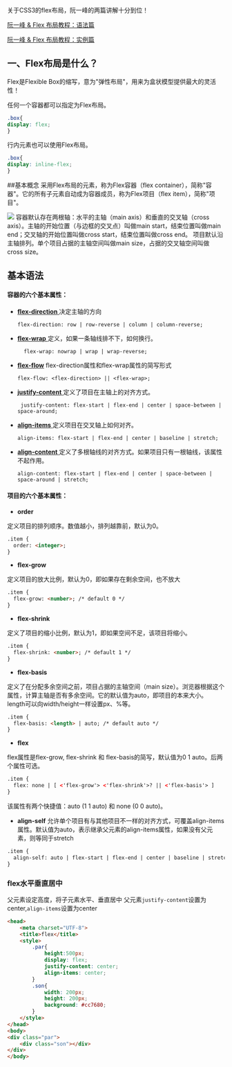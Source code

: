 关于CSS3的flex布局，阮一峰的两篇讲解十分到位！

[阮一峰 & Flex 布局教程：语法篇](http://www.ruanyifeng.com/blog/2015/07/flex-grammar.html?utm_source=tuicool)

[阮一峰 & Flex 布局教程：实例篇](http://www.ruanyifeng.com/blog/2015/07/flex-examples.html)


## 一、Flex布局是什么？

Flex是Flexible Box的缩写，意为"弹性布局"，用来为盒状模型提供最大的灵活性！

任何一个容器都可以指定为Flex布局。


```css
.box{
display: flex;
}
```
行内元素也可以使用Flex布局。
```css
.box{
display: inline-flex;
}
```

##基本概念
采用Flex布局的元素，称为Flex容器（flex container），简称"容器"。它的所有子元素自动成为容器成员，称为Flex项目（flex item），简称"项目"。

 ![](http://www.ruanyifeng.com/blogimg/asset/2015/bg2015071004.png)
容器默认存在两根轴：水平的主轴（main axis）和垂直的交叉轴（cross axis）。主轴的开始位置（与边框的交叉点）叫做main start，结束位置叫做main end；交叉轴的开始位置叫做cross start，结束位置叫做cross end。
项目默认沿主轴排列。单个项目占据的主轴空间叫做main size，占据的交叉轴空间叫做cross size。
##  基本语法
#### 容器的六个基本属性：

* [**flex-direction** ](#flex-direction) 决定主轴的方向

      flex-direction: row | row-reverse | column | column-reverse;
* [**flex-wrap** ](#flex-wrap)  定义，如果一条轴线排不下，如何换行。

        flex-wrap: nowrap | wrap | wrap-reverse;
* [**flex-flow**](#flex-flow) flex-direction属性和flex-wrap属性的简写形式

      flex-flow: <flex-direction> || <flex-wrap>;
* [**justify-content** ](#justify-content)
 定义了项目在主轴上的对齐方式。
 
       justify-content: flex-start | flex-end | center | space-between | space-around;
* [**align-items** ](#align-items) 
定义项目在交叉轴上如何对齐。

      align-items: flex-start | flex-end | center | baseline | stretch;
* [**align-content** ](#align-content) 定义了多根轴线的对齐方式。如果项目只有一根轴线，该属性不起作用。

      align-content: flex-start | flex-end | center | space-between | space-around | stretch;

#### 项目的六个基本属性：
* **order**

定义项目的排列顺序。数值越小，排列越靠前，默认为0。

```html
.item {
  order: <integer>;
}
```


* **flex-grow**

定义项目的放大比例，默认为0，即如果存在剩余空间，也不放大


```html
.item {
  flex-grow: <number>; /* default 0 */
}
```


* **flex-shrink**

定义了项目的缩小比例，默认为1，即如果空间不足，该项目将缩小。


```html
.item {
  flex-shrink: <number>; /* default 1 */
}
```


* **flex-basis**

定义了在分配多余空间之前，项目占据的主轴空间（main size）。浏览器根据这个属性，计算主轴是否有多余空间。它的默认值为auto，即项目的本来大小。length可以向width/height一样设置px、%等。


```html
.item {
  flex-basis: <length> | auto; /* default auto */
}
```


* **flex**

flex属性是flex-grow, flex-shrink 和 flex-basis的简写，默认值为0 1 auto。后两个属性可选。


```html
.item {
  flex: none | [ <'flex-grow'> <'flex-shrink'>? || <'flex-basis'> ]
}
```
该属性有两个快捷值：auto (1 1 auto) 和 none (0 0 auto)。

* **align-self**
允许单个项目有与其他项目不一样的对齐方式，可覆盖align-items属性。默认值为auto，表示继承父元素的align-items属性，如果没有父元素，则等同于stretch


```html
.item {
  align-self: auto | flex-start | flex-end | center | baseline | stretch;
}
```






### flex水平垂直居中
父元素设定高度，将子元素水平、垂直居中
父元素`justify-content`设置为center,`align-items`设置为center


```html
<head>
    <meta charset="UTF-8">
    <title>flex</title>
    <style>
        .par{
            height:500px;
            display: flex;
            justify-content: center;
            align-items: center;
        }
        .son{
            width: 200px;
            height: 200px;
            background: #cc7680;
        }
    </style>
</head>
<body>
<div class="par">
    <div class="son"></div>
</div>
</body>
```




